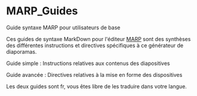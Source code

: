 # MARP_Guides
Guide syntaxe MARP pour utilisateurs de base

Ces guides de syntaxe MarkDown pour l'éditeur [MARP](https://yhatt.github.io/marp/) sont des synthèses des différentes instructions 
et directives spécifiques à ce générateur de diaporamas.

Guide simple :
Instructions relatives aux contenus des diapositives

Guide avancée : 
Directives relatives à la mise en forme des dispositives

Les deux guides sont fr, vous êtes libre de les traduire dans votre langue.
